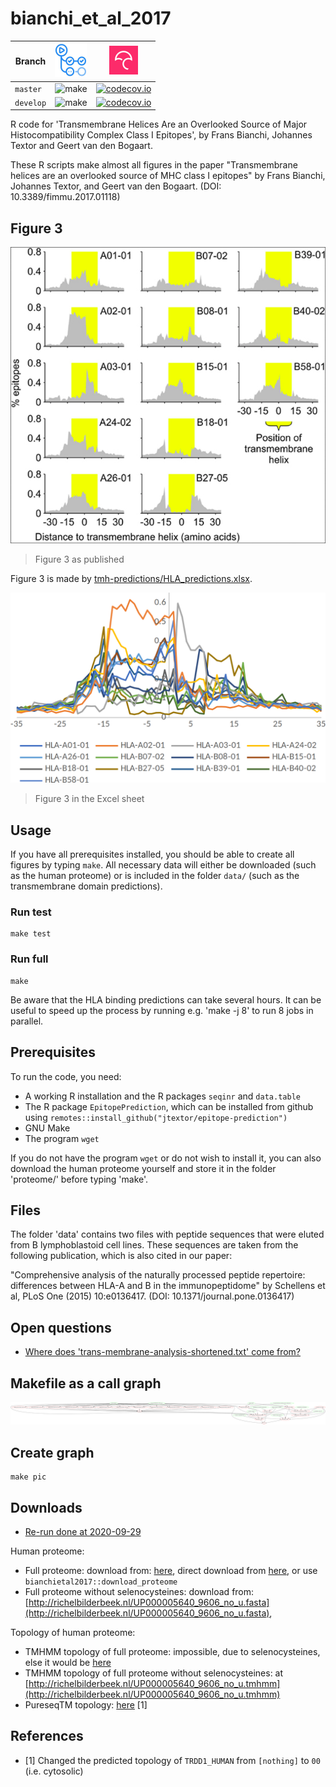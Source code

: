 # bianchi_et_al_2017

Branch   |[![GitHub Actions logo](man/figures/GitHubActions.png)](https://github.com/richelbilderbeek/bianchi_et_al_2017/actions)|[![Codecov logo](man/figures/Codecov.png)](https://www.codecov.io)
---------|-----------------------------------------------------------------------------------------------------------------------|----------------------------------------------------------------------------------------------------------------------------------------------------------------
`master` |![make](https://github.com/richelbilderbeek/bianchi_et_al_2017/workflows/make/badge.svg?branch=master)   |[![codecov.io](https://codecov.io/github/richelbilderbeek/bianchi_et_al_2017/coverage.svg?branch=master)](https://codecov.io/github/richelbilderbeek/bianchi_et_al_2017/branch/master)
`develop`|![make](https://github.com/richelbilderbeek/bianchi_et_al_2017/workflows/make/badge.svg?branch=develop)  |[![codecov.io](https://codecov.io/github/richelbilderbeek/bianchi_et_al_2017/coverage.svg?branch=develop)](https://codecov.io/github/richelbilderbeek/bianchi_et_al_2017/branch/develop)

R code for 'Transmembrane Helices Are an Overlooked Source
of Major Histocompatibility Complex Class I Epitopes',
by Frans Bianchi, Johannes Textor and Geert van den Bogaart.

These R scripts make almost all figures in the paper
"Transmembrane helices are an overlooked source of MHC class I epitopes"
by Frans Bianchi, Johannes Textor, and Geert van den Bogaart.
(DOI: 10.3389/fimmu.2017.01118)

## Figure 3

![](bianchi_et_2018_fig_3_published.png)

> Figure 3 as published

Figure 3 is made by [tmh-predictions/HLA_predictions.xlsx](tmh-predictions/HLA_predictions.xlsx).

![](bianchi_et_2018_fig_3_raw.png)

> Figure 3 in the Excel sheet

## Usage

If you have all prerequisites installed,
you should be able to create all figures by typing `make`.
All necessary data will either be downloaded (such
as the human proteome) or is included in the folder `data/` (such as the
transmembrane domain predictions).

### Run test

```
make test
```

### Run full

```
make
```

Be aware that the HLA binding predictions can take several hours. It can
be useful to speed up the process by running e.g. 'make -j 8' to run 8
jobs in parallel.

## Prerequisites

To run the code, you need:

* A working R installation and the R packages `seqinr` and `data.table`
* The R package `EpitopePrediction`, which can be installed from github
  using `remotes::install_github("jtextor/epitope-prediction")`
* GNU Make
* The program `wget`

If you do not have the program `wget` or do not wish to install it, you
can also download the human proteome yourself and store it in the folder
'proteome/' before typing 'make'.

## Files

The folder 'data' contains two files with peptide sequences that were
eluted from B lymphoblastoid cell lines. These sequences are taken from
the following publication, which is also cited in our paper:

"Comprehensive analysis of the naturally processed peptide repertoire:
 differences between HLA-A and B in the immunopeptidome"
by Schellens et al, PLoS One (2015) 10:e0136417.
(DOI: 10.1371/journal.pone.0136417)

## Open questions

* [Where does 'trans-membrane-analysis-shortened.txt' come from?](https://github.com/richelbilderbeek/bianchi_et_al_2017/issues/4)

## Makefile as a call graph

![](pics/makefile.png)

## Create graph

```
make pic
```

## Downloads

* [Re-run done at 2020-09-29](http://richelbilderbeek.nl/bianchi_et_al_2017_20200929.zip)

Human proteome:

* Full proteome: download from:
  [here](https://www.ebi.ac.uk/reference_proteomes/),
  direct download from [here](ftp://ftp.ebi.ac.uk/pub/databases/reference_proteomes/QfO/Eukaryota/UP000005640_9606.fasta.gz),
  or use `bianchietal2017::download_proteome`
* Full proteome without selenocysteines:
  download from: [http://richelbilderbeek.nl/UP000005640_9606_no_u.fasta](http://richelbilderbeek.nl/UP000005640_9606_no_u.fasta),

Topology of human proteome:

* TMHMM topology of full proteome: impossible, due to selenocysteines,
  else it would be
  [here](http://richelbilderbeek.nl/UP000005640_9606.tmhmm)
* TMHMM topology of full proteome without selenocysteines: at [http://richelbilderbeek.nl/UP000005640_9606_no_u.tmhmm](http://richelbilderbeek.nl/UP000005640_9606_no_u.tmhmm)
* PureseqTM topology:
  [here](https://www.richelbilderbeek.nl/UP000005640_9606.pureseqtm) [1]

## References

* [1] Changed the predicted topology of `TRDD1_HUMAN` from `[nothing]`
  to `00` (i.e. cytosolic)

